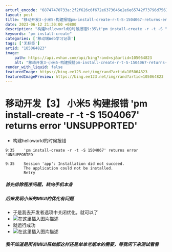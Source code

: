 ```yaml
---
arturl_encode: "68747470733a:2f2f626c6f672e6373646e2e6e65742f73796d75616d75612f:61727469636c652f64657461696c732f313035303634383233"
layout: post
title: "移动开发3-小米5-构建报错pm-install-create-r-t-S-1504067-returns-error-UNSUPPORTED"
date: 2023-06-12 21:30:00 +0800
description: "构建helloworld的时候报错9:35\t'pm install-create -r -t -S "
keywords: "pm install-create"
categories: ['移动端Web学习记录']
tags: ['无标签']
artid: "105064823"
image:
    path: https://api.vvhan.com/api/bing?rand=sj&artid=105064823
    alt: "移动开发3-小米5-构建报错pm-install-create-r-t-S-1504067-returns-error-UNSUPPORTED"
render_with_liquid: false
featuredImage: https://bing.ee123.net/img/rand?artid=105064823
featuredImagePreview: https://bing.ee123.net/img/rand?artid=105064823
---
```


# 移动开发【3】 小米5 构建报错 'pm install-create -r -t -S 1504067' returns error 'UNSUPPORTED'

* 构建helloworld的时候报错

```shell
9:35	'pm install-create -r -t -S 1504067' returns error 'UNSUPPORTED'

9:35	Session 'app': Installation did not succeed.
		The application could not be installed.
		Retry

```

##### 首先排除程序问题，转向手机本身

##### 后来发现小米的MIUI的优化有问题

* 于是我去开发者选项中关闭优化，就可以了
* ![在这里插入图片描述](https://i-blog.csdnimg.cn/blog_migrate/7d8ed82b1c8ccb2c53bf74bbc6d9468d.png)
* 就运行成功
* ![在这里插入图片描述](https://i-blog.csdnimg.cn/blog_migrate/de8392e2b5919bcbc22753f7a097a078.png)

##### 我不知道是所有MIUI系统都这样还是单单老版本的需要，等我闲下来测试看看